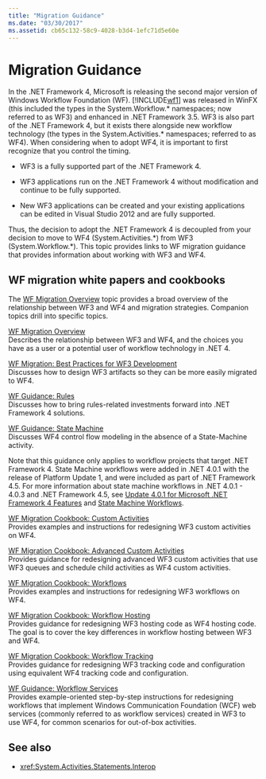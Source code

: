 ```yaml
---
title: "Migration Guidance"
ms.date: "03/30/2017"
ms.assetid: cb65c132-58c9-4028-b3d4-1efc71d5e60e
---
```

# Migration Guidance

In the .NET Framework 4, Microsoft is releasing the second major version of Windows Workflow Foundation (WF). [!INCLUDE[wf1](../../../includes/wf1-md.md)] was released in WinFX (this included the types in the System.Workflow.\* namespaces; now referred to as WF3) and enhanced in .NET Framework 3.5. WF3 is also part of the .NET Framework 4, but it exists there alongside new workflow technology (the types in the System.Activities.\* namespaces; referred to as WF4). When considering when to adopt WF4, it is important to first recognize that you control the timing.  
  
- WF3 is a fully supported part of the .NET Framework 4.  
  
- WF3 applications run on the .NET Framework 4 without modification and continue to be fully supported.  
  
- New WF3 applications can be created and your existing applications can be edited in Visual Studio 2012 and are fully supported.  
  
 Thus, the decision to adopt the .NET Framework 4 is decoupled from your decision to move to WF4 (System.Activities.\*) from WF3 (System.Workflow.\*). This topic provides links to WF migration guidance that provides information about working with WF3 and WF4.  
  
## WF migration white papers and cookbooks

 The [WF Migration Overview](/previous-versions/appfabric/ff383417(v=azure.10)) topic provides a broad overview of the relationship between WF3 and WF4 and migration strategies. Companion topics drill into specific topics.  
  
 [WF Migration Overview](/previous-versions/appfabric/ff383417(v=azure.10))  
 Describes the relationship between WF3 and WF4, and the choices you have as a user or a potential user of workflow technology in .NET 4.  
  
 [WF Migration: Best Practices for WF3 Development](/previous-versions/appfabric/ff383417(v=azure.10))  
 Discusses how to design WF3 artifacts so they can be more easily migrated to WF4.  
  
 [WF Guidance: Rules](/previous-versions/appfabric/ff383417(v=azure.10))  
 Discusses how to bring rules-related investments forward into .NET Framework 4 solutions.  
  
 [WF Guidance: State Machine](/previous-versions/appfabric/ff383417(v=azure.10))  
 Discusses WF4 control flow modeling in the absence of a State-Machine activity.  
  
 Note that this guidance only applies to workflow projects that target .NET Framework 4. State Machine workflows were added in .NET 4.0.1 with the release of Platform Update 1, and were included as part of .NET Framework 4.5. For more information about state machine workflows in .NET 4.0.1 - 4.0.3 and .NET Framework 4.5, see [Update 4.0.1 for Microsoft .NET Framework 4 Features](/previous-versions/dotnet/netframework-4.0/hh290669(v=vs.100)) and [State Machine Workflows](state-machine-workflows.md).  
  
 [WF Migration Cookbook: Custom Activities](/previous-versions/appfabric/ff383417(v=azure.10))  
 Provides examples and instructions for redesigning WF3 custom activities on WF4.  
  
 [WF Migration Cookbook: Advanced Custom Activities](/previous-versions/appfabric/ff383417(v=azure.10))  
 Provides guidance for redesigning advanced WF3 custom activities that use WF3 queues and schedule child activities as WF4 custom activities.  
  
 [WF Migration Cookbook: Workflows](/previous-versions/appfabric/ff383417(v=azure.10))  
 Provides examples and instructions for redesigning WF3 workflows on WF4.  
  
 [WF Migration Cookbook: Workflow Hosting](/previous-versions/appfabric/ff383417(v=azure.10))  
 Provides guidance for redesigning WF3 hosting code as WF4 hosting code. The goal is to cover the key differences in workflow hosting between WF3 and WF4.  
  
 [WF Migration Cookbook: Workflow Tracking](/previous-versions/appfabric/ff383417(v=azure.10))  
 Provides guidance for redesigning WF3 tracking code and configuration using equivalent WF4 tracking code and configuration.  
  
 [WF Guidance: Workflow Services](/previous-versions/appfabric/ff383417(v=azure.10))  
 Provides example-oriented step-by-step instructions for redesigning workflows that implement Windows Communication Foundation (WCF) web services (commonly referred to as workflow services) created in WF3 to use WF4, for common scenarios for out-of-box activities.  
  
## See also

- <xref:System.Activities.Statements.Interop>
